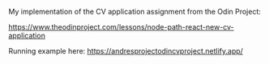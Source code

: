 My implementation of the CV application assignment from the Odin Project:

https://www.theodinproject.com/lessons/node-path-react-new-cv-application

Running example here:
https://andresprojectodincvproject.netlify.app/

